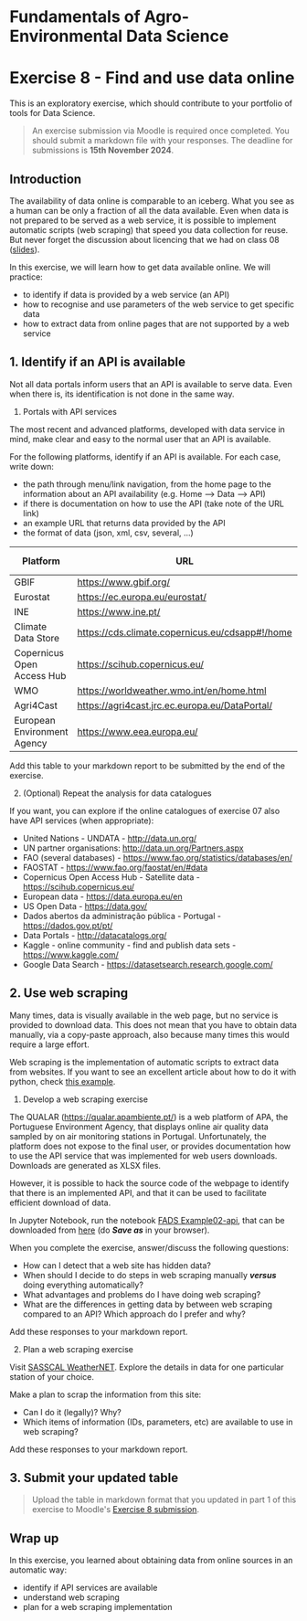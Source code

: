 # Fundamentals of Agro-Environmental Data Science

# Exercise 8 - Find and use data online

This is an exploratory exercise, which should contribute to your portfolio of tools
for Data Science.

> An exercise submission via Moodle is required once completed. You should submit 
a markdown file with your responses. The deadline for submissions is **15th November 2024**.

## Introduction

The availability of data online is comparable to an iceberg. What you see as a 
human can be only a fraction of all the data available. Even when data is not 
prepared to be served as a web service, it is possible to implement automatic
scripts (web scraping) that speed you data collection for reuse. But never forget 
the discussion about licencing that we had on class 08 
([slides](https://elearning.ulisboa.pt/mod/page/view.php?id=468437)).

In this exercise, we will learn how to get data available online. We will practice:
- to identify if data is provided by a web service (an API)
- how to recognise and use parameters of the web service to get specific data
- how to extract data from online pages that are not supported by a web service

## 1. Identify if an API is available

Not all data portals inform users that an API is available to serve data. Even when
there is, its identification is not done in the same way.

1. Portals with API services

The most recent and advanced platforms, developed with data service in mind,
make clear and easy to the normal user that an API is available.

For the following platforms, identify if an API is available. For each case, write
down:
- the path through menu/link navigation, from the home page to the information 
about an API availability (e.g. Home --> Data --> API)
- if there is documentation on how to use the API (take note of the URL link)
- an example URL that returns data provided by the API
- the format of data (json, xml, csv, several, ...)

| Platform | URL | Path to API information |Documentation URL | API URL | Data format |
|------|-----|-------------------------|------------------|---------|-------------|
| GBIF | https://www.gbif.org/ |   |   |   |   |
| Eurostat | https://ec.europa.eu/eurostat/ |   |   |   |   |
| INE | https://www.ine.pt/ |   |   |   |   |
| Climate Data Store | https://cds.climate.copernicus.eu/cdsapp#!/home |   |   |   |   |
| Copernicus Open Access Hub | https://scihub.copernicus.eu/ |   |   |   |   |
| WMO | https://worldweather.wmo.int/en/home.html |   |   |   |   |
| Agri4Cast | https://agri4cast.jrc.ec.europa.eu/DataPortal/ |   |   |   |   |
| European Environment Agency | https://www.eea.europa.eu/ |   |   |   |   |

Add this table to your markdown report to be submitted by the end of the exercise.

2. (Optional) Repeat the analysis for data catalogues 

If you want, you can explore if the online catalogues of exercise 07 also have API
services (when appropriate):

- United Nations - UNDATA - http://data.un.org/ 
- UN partner organisations: http://data.un.org/Partners.aspx 
- FAO (several databases) - https://www.fao.org/statistics/databases/en/ 
- FAOSTAT - https://www.fao.org/faostat/en/#data 
- Copernicus Open Access Hub - Satellite data - https://scihub.copernicus.eu/ 
- European data - https://data.europa.eu/en 
- US Open Data - https://data.gov/
- Dados abertos da administração pública - Portugal - https://dados.gov.pt/pt/
- Data Portals - http://datacatalogs.org/
- Kaggle - online community - find and publish data sets - https://www.kaggle.com/   
- Google Data Search - https://datasetsearch.research.google.com/ 

## 2. Use web scraping

Many times, data is visually available in the web page, but no service is provided to 
download data. This does not mean that you have to obtain data manually, via a 
copy-paste approach, also because many times this would require a large effort.

Web scraping is the implementation of automatic scripts to extract data from 
websites. If you want to see an excellent article about how to do it with python, 
check [this example](https://realpython.com/python-web-scraping-practical-introduction/#extract-text-from-html-with-string-methods).

1. Develop a web scraping exercise

The QUALAR (https://qualar.apambiente.pt/) is a web platform of APA, the Portuguese Environment Agency, that displays online air quality data sampled by on air monitoring stations in Portugal. Unfortunately, the platform does not expose to the final user, or provides documentation how to use the API service that was implemented for web users downloads. Downloads are generated as XLSX files.

However, it is possible to hack the source code of the webpage to identify that there is an implemented API, and that it can be used to facilitate efficient download of data. 

In Jupyter Notebook, run the notebook [FADS Example02-api](https://github.com/isa-ulisboa/greends-fads-jupyter/tree/main/example02-apis), that can be downloaded from [here](https://raw.githubusercontent.com/isa-ulisboa/greends-fads-jupyter/main/example02-apis/example-api.ipynb) (do ***Save as*** in your browser).

When you complete the exercise, answer/discuss the following questions:
- How can I detect that a web site has hidden data?
- When should I decide to do steps in web scraping manually ***versus*** doing everything
automatically?
- What advantages and problems do I have doing web scraping?
- What are the differences in getting data by between web scraping compared to an API? Which approach do I prefer and why?

Add these responses to your markdown report.

2. Plan a web scraping exercise

Visit [SASSCAL WeatherNET](http://www.sasscalweathernet.org). Explore the details in data for one particular station of your choice.

Make a plan to scrap the information from this site:
- Can I do it (legally)? Why?
- Which items of information (IDs, parameters, etc) are available to use in web scraping?

Add these responses to your markdown report.

## 3. Submit your updated table
> Upload the table in markdown format that you updated in part 1 of this exercise to Moodle's [Exercise 8 submission](https://elearning.ulisboa.pt/mod/assign/view.php?id=477245).

## Wrap up
In this exercise, you learned about obtaining data from online sources in an automatic way:
- identify if API services are available
- understand web scraping
- plan for a web scraping implementation









